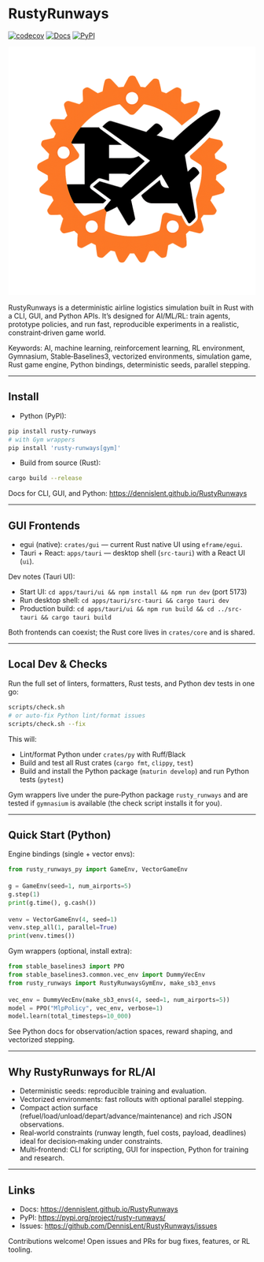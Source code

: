 # RustyRunways

[![codecov](https://codecov.io/github/DennisLent/RustyRunways/graph/badge.svg?token=NVMX1JW002)](https://codecov.io/github/DennisLent/RustyRunways)
[![Docs](https://img.shields.io/badge/docs-latest-blue.svg)](https://dennislent.github.io/RustyRunways)
[![PyPI](https://img.shields.io/pypi/v/rusty-runways.svg)](https://pypi.org/project/rusty-runways/)

![Rusty Runways](docs/assets/rusty_runways.png)

RustyRunways is a deterministic airline logistics simulation built in Rust with a CLI, GUI, and Python APIs. It’s designed for AI/ML/RL: train agents, prototype policies, and run fast, reproducible experiments in a realistic, constraint‑driven game world.

Keywords: AI, machine learning, reinforcement learning, RL environment, Gymnasium, Stable‑Baselines3, vectorized environments, simulation game, Rust game engine, Python bindings, deterministic seeds, parallel stepping.

---

## Install

- Python (PyPI):

```bash
pip install rusty-runways
# with Gym wrappers
pip install 'rusty-runways[gym]'
```

- Build from source (Rust):

```bash
cargo build --release
```

Docs for CLI, GUI, and Python: https://dennislent.github.io/RustyRunways

---

## GUI Frontends

- egui (native): `crates/gui` — current Rust native UI using `eframe/egui`.
- Tauri + React: `apps/tauri` — desktop shell (`src-tauri`) with a React UI (`ui`).

Dev notes (Tauri UI):
- Start UI: `cd apps/tauri/ui && npm install && npm run dev` (port 5173)
- Run desktop shell: `cd apps/tauri/src-tauri && cargo tauri dev`
- Production build: `cd apps/tauri/ui && npm run build && cd ../src-tauri && cargo tauri build`

Both frontends can coexist; the Rust core lives in `crates/core` and is shared.

---

## Local Dev & Checks

Run the full set of linters, formatters, Rust tests, and Python dev tests in one go:

```bash
scripts/check.sh
# or auto-fix Python lint/format issues
scripts/check.sh --fix
```

This will:
- Lint/format Python under `crates/py` with Ruff/Black
- Build and test all Rust crates (`cargo fmt`, `clippy`, `test`)
- Build and install the Python package (`maturin develop`) and run Python tests (`pytest`)

Gym wrappers live under the pure‑Python package `rusty_runways` and are tested if `gymnasium` is available (the check script installs it for you).

---

## Quick Start (Python)

Engine bindings (single + vector envs):

```python
from rusty_runways_py import GameEnv, VectorGameEnv

g = GameEnv(seed=1, num_airports=5)
g.step(1)
print(g.time(), g.cash())

venv = VectorGameEnv(4, seed=1)
venv.step_all(1, parallel=True)
print(venv.times())
```

Gym wrappers (optional, install extra):

```python
from stable_baselines3 import PPO
from stable_baselines3.common.vec_env import DummyVecEnv
from rusty_runways import RustyRunwaysGymEnv, make_sb3_envs

vec_env = DummyVecEnv(make_sb3_envs(4, seed=1, num_airports=5))
model = PPO("MlpPolicy", vec_env, verbose=1)
model.learn(total_timesteps=10_000)
```

See Python docs for observation/action spaces, reward shaping, and vectorized stepping.

---

## Why RustyRunways for RL/AI

- Deterministic seeds: reproducible training and evaluation.
- Vectorized environments: fast rollouts with optional parallel stepping.
- Compact action surface (refuel/load/unload/depart/advance/maintenance) and rich JSON observations.
- Real‑world constraints (runway length, fuel costs, payload, deadlines) ideal for decision‑making under constraints.
- Multi‑frontend: CLI for scripting, GUI for inspection, Python for training and research.

---

## Links

- Docs: https://dennislent.github.io/RustyRunways
- PyPI: https://pypi.org/project/rusty-runways/
- Issues: https://github.com/DennisLent/RustyRunways/issues

Contributions welcome! Open issues and PRs for bug fixes, features, or RL tooling.
